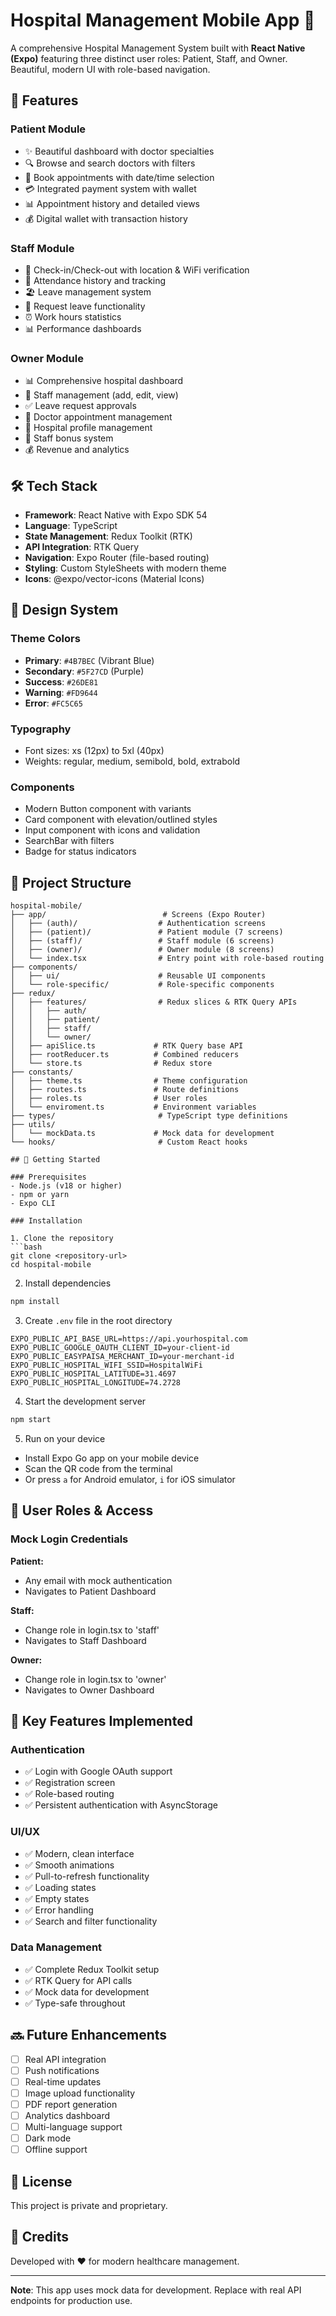# Hospital Management Mobile App 🏥

A comprehensive Hospital Management System built with **React Native (Expo)** featuring three distinct user roles: Patient, Staff, and Owner. Beautiful, modern UI with role-based navigation.

## 📱 Features

### Patient Module
- ✨ Beautiful dashboard with doctor specialties
- 🔍 Browse and search doctors with filters
- 📅 Book appointments with date/time selection
- 💳 Integrated payment system with wallet
- 📊 Appointment history and detailed views
- 💰 Digital wallet with transaction history

### Staff Module
- 📍 Check-in/Check-out with location & WiFi verification
- 📆 Attendance history and tracking
- 🏖️ Leave management system
- 📝 Request leave functionality
- ⏰ Work hours statistics
- 📊 Performance dashboards

### Owner Module
- 📊 Comprehensive hospital dashboard
- 👥 Staff management (add, edit, view)
- ✅ Leave request approvals
- 📅 Doctor appointment management
- 🏥 Hospital profile management
- 🎁 Staff bonus system
- 💰 Revenue and analytics

## 🛠️ Tech Stack

- **Framework**: React Native with Expo SDK 54
- **Language**: TypeScript
- **State Management**: Redux Toolkit (RTK)
- **API Integration**: RTK Query
- **Navigation**: Expo Router (file-based routing)
- **Styling**: Custom StyleSheets with modern theme
- **Icons**: @expo/vector-icons (Material Icons)

## 🎨 Design System

### Theme Colors
- **Primary**: `#4B7BEC` (Vibrant Blue)
- **Secondary**: `#5F27CD` (Purple)
- **Success**: `#26DE81`
- **Warning**: `#FD9644`
- **Error**: `#FC5C65`

### Typography
- Font sizes: xs (12px) to 5xl (40px)
- Weights: regular, medium, semibold, bold, extrabold

### Components
- Modern Button component with variants
- Card component with elevation/outlined styles
- Input component with icons and validation
- SearchBar with filters
- Badge for status indicators

## 📁 Project Structure

```
hospital-mobile/
├── app/                          # Screens (Expo Router)
│   ├── (auth)/                  # Authentication screens
│   ├── (patient)/               # Patient module (7 screens)
│   ├── (staff)/                 # Staff module (6 screens)
│   ├── (owner)/                 # Owner module (8 screens)
│   └── index.tsx                # Entry point with role-based routing
├── components/
│   ├── ui/                      # Reusable UI components
│   └── role-specific/           # Role-specific components
├── redux/
│   ├── features/                # Redux slices & RTK Query APIs
│   │   ├── auth/
│   │   ├── patient/
│   │   ├── staff/
│   │   └── owner/
│   ├── apiSlice.ts             # RTK Query base API
│   ├── rootReducer.ts          # Combined reducers
│   └── store.ts                # Redux store
├── constants/
│   ├── theme.ts                # Theme configuration
│   ├── routes.ts               # Route definitions
│   ├── roles.ts                # User roles
│   └── enviroment.ts           # Environment variables
├── types/                       # TypeScript type definitions
├── utils/
│   └── mockData.ts             # Mock data for development
└── hooks/                       # Custom React hooks

## 🚀 Getting Started

### Prerequisites
- Node.js (v18 or higher)
- npm or yarn
- Expo CLI

### Installation

1. Clone the repository
```bash
git clone <repository-url>
cd hospital-mobile
```

2. Install dependencies
```bash
npm install
```

3. Create `.env` file in the root directory
```env
EXPO_PUBLIC_API_BASE_URL=https://api.yourhospital.com
EXPO_PUBLIC_GOOGLE_OAUTH_CLIENT_ID=your-client-id
EXPO_PUBLIC_EASYPAISA_MERCHANT_ID=your-merchant-id
EXPO_PUBLIC_HOSPITAL_WIFI_SSID=HospitalWiFi
EXPO_PUBLIC_HOSPITAL_LATITUDE=31.4697
EXPO_PUBLIC_HOSPITAL_LONGITUDE=74.2728
```

4. Start the development server
```bash
npm start
```

5. Run on your device
- Install Expo Go app on your mobile device
- Scan the QR code from the terminal
- Or press `a` for Android emulator, `i` for iOS simulator

## 📱 User Roles & Access

### Mock Login Credentials

**Patient:**
- Any email with mock authentication
- Navigates to Patient Dashboard

**Staff:**
- Change role in login.tsx to 'staff'
- Navigates to Staff Dashboard

**Owner:**
- Change role in login.tsx to 'owner'
- Navigates to Owner Dashboard

## 🎯 Key Features Implemented

### Authentication
- ✅ Login with Google OAuth support
- ✅ Registration screen
- ✅ Role-based routing
- ✅ Persistent authentication with AsyncStorage

### UI/UX
- ✅ Modern, clean interface
- ✅ Smooth animations
- ✅ Pull-to-refresh functionality
- ✅ Loading states
- ✅ Empty states
- ✅ Error handling
- ✅ Search and filter functionality

### Data Management
- ✅ Complete Redux Toolkit setup
- ✅ RTK Query for API calls
- ✅ Mock data for development
- ✅ Type-safe throughout

## 🔜 Future Enhancements

- [ ] Real API integration
- [ ] Push notifications
- [ ] Real-time updates
- [ ] Image upload functionality
- [ ] PDF report generation
- [ ] Analytics dashboard
- [ ] Multi-language support
- [ ] Dark mode
- [ ] Offline support

## 📄 License

This project is private and proprietary.

## 👥 Credits

Developed with ❤️ for modern healthcare management.

---

**Note**: This app uses mock data for development. Replace with real API endpoints for production use.
